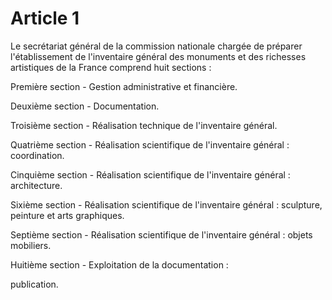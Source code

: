 # Article 1

Le secrétariat général de la commission nationale chargée de préparer l'établissement de l'inventaire général des monuments et des richesses artistiques de la France comprend huit sections :

Première section - Gestion administrative et financière.

Deuxième section - Documentation.

Troisième section - Réalisation technique de l'inventaire général.

Quatrième section - Réalisation scientifique de l'inventaire général : coordination.

Cinquième section - Réalisation scientifique de l'inventaire général : architecture.

Sixième section - Réalisation scientifique de l'inventaire général : sculpture, peinture et arts graphiques.

Septième section - Réalisation scientifique de l'inventaire général : objets mobiliers.

Huitième section - Exploitation de la documentation :

publication.
